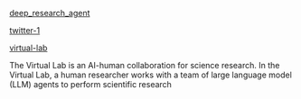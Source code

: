 [deep_research_agent](https://github.com/swirl-ai/ai-angineers-handbook/tree/main/building_agents_from_scratch/deep_research_agent)

[twitter-1](https://x.com/techNmak/status/1922711101839417613/photo/1)

[virtual-lab](https://github.com/zou-group/virtual-lab/tree/main)

The Virtual Lab is an AI-human collaboration for science research. In the Virtual Lab, a human researcher works with a team of large language model (LLM) agents to perform scientific research
